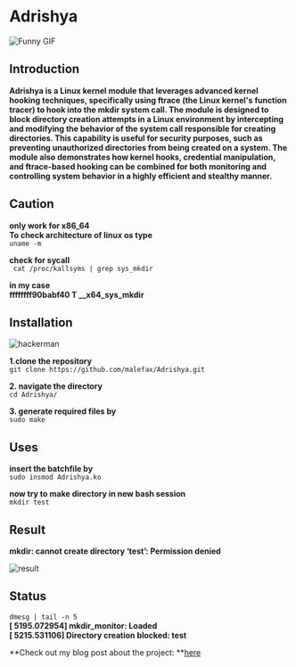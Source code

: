 # Adrishya
![Funny GIF](https://i.gifer.com/EsVg.gif)

## Introduction
**Adrishya is a Linux kernel module that leverages advanced kernel hooking techniques, specifically using ftrace (the Linux kernel's function tracer) to hook into the mkdir system call. The module is designed to block directory creation attempts in a Linux environment by intercepting and modifying the behavior of the system call responsible for creating directories. This capability is useful for security purposes, such as preventing unauthorized directories from being created on a system.
The module also demonstrates how kernel hooks, credential manipulation, and ftrace-based hooking can be combined for both monitoring and controlling system behavior in a highly efficient and stealthy manner.**<br>


## Caution
**only work for x86_64**<br>
**To check architecture of linux os type**<br>
```uname -m```<br>

**check for sycall**<br>
``` cat /proc/kallsyms | grep sys_mkdir```<br>

**in my case**<br>
**ffffffff90babf40 T __x64_sys_mkdir**<br>


## Installation

![hackerman](https://media1.tenor.com/images/05729f2e534ba37254f95b39e9647d29/tenor.gif?itemid=3552791)

**1.clone the repository**<br>
```git clone https://github.com/malefax/Adrishya.git```

**2. navigate the directory**<br>
```cd Adrishya/```

**3. generate required files by**<br>
```sudo make```

## Uses
**insert the batchfile by**<br>
```sudo insmod Adrishya.ko```<br>

**now try to make directory in new bash session**<br>
```mkdir test```<br>

## Result
**mkdir: cannot create directory ‘test’: Permission denied**<br>

![result](https://i.pinimg.com/originals/17/f4/cd/17f4cd781dbae9d737e117ac64e101ce.gif)

## Status
```dmesg | tail -n 5```<br>
**[ 5195.072954] mkdir_monitor: Loaded**<br>
**[ 5215.531106] Directory creation blocked: test**<br>

**Check out my blog post about the project: **[here](https://medium.com/@_._.._/mkdir-api-hook-a-pathway-to-an-lkm-rootkit-in-linux-ae5e3fa6d4b8)

